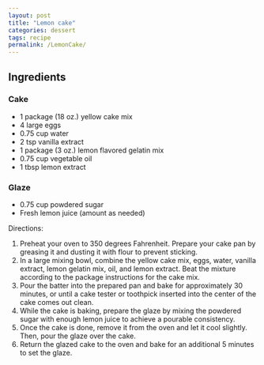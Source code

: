 ```yaml
---
layout: post
title: "Lemon cake"
categories: dessert
tags: recipe
permalink: /LemonCake/
---
```


## Ingredients

### Cake

- 1 package (18 oz.) yellow cake mix
- 4 large eggs
- 0.75 cup water
- 2 tsp vanilla extract
- 1 package (3 oz.) lemon flavored gelatin mix
- 0.75 cup vegetable oil
- 1 tbsp lemon extract

### Glaze

- 0.75 cup powdered sugar
- Fresh lemon juice (amount as needed)

Directions:

1. Preheat your oven to 350 degrees Fahrenheit. Prepare your cake pan by
   greasing it and dusting it with flour to prevent sticking.
2. In a large mixing bowl, combine the yellow cake mix, eggs, water, vanilla
   extract, lemon gelatin mix, oil, and lemon extract. Beat the mixture
   according to the package instructions for the cake mix.
3. Pour the batter into the prepared pan and bake for approximately 30 minutes,
   or until a cake tester or toothpick inserted into the center of the cake
   comes out clean.
4. While the cake is baking, prepare the glaze by mixing the powdered sugar with
   enough lemon juice to achieve a pourable consistency.
5. Once the cake is done, remove it from the oven and let it cool slightly.
   Then, pour the glaze over the cake.
6. Return the glazed cake to the oven and bake for an additional 5 minutes to
   set the glaze.
